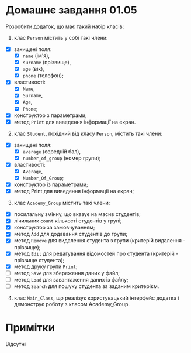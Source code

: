 ﻿# Домашнє завдання 01.05

Розробити додаток, що має такий набір класів:

1) клас `Person` містить у собі такі члени:  
- [x] захищені поля:  
	- [x] `name` (ім'я),   
	- [x] `surname` (прізвище),  
	- [x] `age` (вік),  
	- [x] `phone` (телефон);  
- [x] властивості:  
	- [x] `Name`,  
	- [x] `Surname`,  
	- [x] `Age`,  
	- [x] `Phone`; 
- [x] конструктор з параметрами;  
- [x] метод `Print` для виведення інформації на екран.  

2) клас `Student`, похідний від класу `Person`, містить такі члени:  
- [x] захищені поля: 
	- [x] `average` (середній бал),  
	- [x] `number_of_group` (номер групи);  
- [x] властивості:  
	- [x] `Average`,  
	- [x] `Number_Of_Group`;  
- [x] конструктор із параметрами;  
- [x] метод Print для виведення інформації на екран;

3) клас `Academy_Group` містить такі члени:  
- [x] посилальну змінну, що вказує на масив студентів;  
- [x] лічильник `count` кількості студентів у групі;  
- [x] конструктор за замовчуванням;  
- [x] метод `Add` для додавання студентів до групи;  
- [x] метод `Remove` для видалення студента з групи (критерій видалення - прізвище);
- [x] метод `Edit` для редагування відомостей про студента (критерій - прізвище студента);
- [x] метод друку групи `Print`;
- [ ] метод `Save` для збереження даних у файл;
- [ ] метод `Load` для завантаження даних із файлу;
- [ ] метод `Search` для пошуку студента за заданим критерієм.

4) клас `Main_Class`, що реалізує користувацький інтерфейс додатка і демонструє роботу з класом Academy_Group.

# Примітки

Відсутні